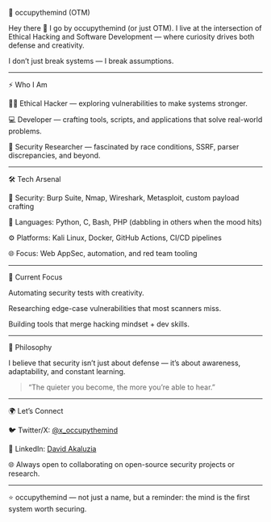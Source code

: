 🧠 occupythemind (OTM)

Hey there 👋 I go by occupythemind (or just OTM).
I live at the intersection of Ethical Hacking and Software Development — where curiosity drives both defense and creativity.

I don’t just break systems — I break assumptions.


---

⚡ Who I Am

🕵️‍♂️ Ethical Hacker — exploring vulnerabilities to make systems stronger.

💻 Developer — crafting tools, scripts, and applications that solve real-world problems.

🎯 Security Researcher — fascinated by race conditions, SSRF, parser discrepancies, and beyond.



---

🛠 Tech Arsenal

🔐 Security: Burp Suite, Nmap, Wireshark, Metasploit, custom payload crafting

🐍 Languages: Python, C, Bash, PHP (dabbling in others when the mood hits)

⚙️ Platforms: Kali Linux, Docker, GitHub Actions, CI/CD pipelines

🌐 Focus: Web AppSec, automation, and red team tooling



---

🚀 Current Focus

Automating security tests with creativity.

Researching edge-case vulnerabilities that most scanners miss.

Building tools that merge hacking mindset + dev skills.



---

🎯 Philosophy

I believe that security isn’t just about defense — it’s about awareness, adaptability, and constant learning.

> “The quieter you become, the more you’re able to hear.”




---

🌍 Let’s Connect

🐦 Twitter/X: [@x_occupythemind](https://x.com/x_occupythemind?t=Xld_VOqFAYSSEb4Nf9X7kQ&s=09)

💼 LinkedIn: [David Akaluzia](https://www.linkedin.com/in/david-akaluzia-14547336a?utm_source=share&utm_campaign=share_via&utm_content=profile&utm_medium=android_app)

🌐 Always open to collaborating on open-source security projects or research.



---

⭐️ occupythemind — not just a name, but a reminder: the mind is the first system worth securing.
